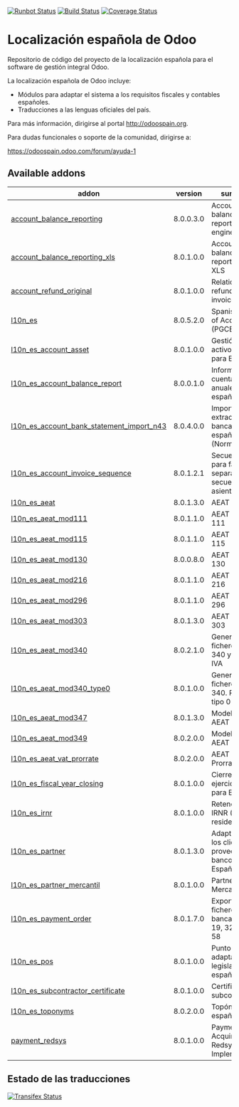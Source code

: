 [![Runbot Status](https://runbot.odoo-community.org/runbot/badge/flat/189/8.0.svg)](https://runbot.odoo-community.org/runbot/repo/github-com-oca-l10n-spain-189)
[![Build Status](https://travis-ci.org/OCA/l10n-spain.svg?branch=8.0)](https://travis-ci.org/OCA/l10n-spain)
[![Coverage Status](https://coveralls.io/repos/OCA/l10n-spain/badge.svg?branch=8.0)](https://coveralls.io/r/OCA/l10n-spain?branch=8.0)

Localización española de Odoo
=============================

Repositorio de código del proyecto de la localización española para el software
de gestión integral Odoo.

La localización española de Odoo incluye:

* Módulos para adaptar el sistema a los requisitos fiscales y contables
  españoles.
* Traducciones a las lenguas oficiales del país.

Para más información, dirigirse al portal http://odoospain.org.

Para dudas funcionales o soporte de la comunidad, dirigirse a:

https://odoospain.odoo.com/forum/ayuda-1

[//]: # (addons)
Available addons
----------------
addon | version | summary
--- | --- | ---
[account_balance_reporting](account_balance_reporting/) | 8.0.0.3.0 | Account balance reporting engine
[account_balance_reporting_xls](account_balance_reporting_xls/) | 8.0.1.0.0 | Account balance reporting to XLS
[account_refund_original](account_refund_original/) | 8.0.1.0.0 | Relationship refund - origin invoice
[l10n_es](l10n_es/) | 8.0.5.2.0 | Spanish Charts of Accounts (PGCE 2008)
[l10n_es_account_asset](l10n_es_account_asset/) | 8.0.1.0.0 | Gestión de activos fijos para España
[l10n_es_account_balance_report](l10n_es_account_balance_report/) | 8.0.0.1.0 | Informes de cuentas anuales españoles
[l10n_es_account_bank_statement_import_n43](l10n_es_account_bank_statement_import_n43/) | 8.0.4.0.0 | Importación de extractos bancarios españoles (Norma 43)
[l10n_es_account_invoice_sequence](l10n_es_account_invoice_sequence/) | 8.0.1.2.1 | Secuencia para facturas separada de la secuencia de asientos
[l10n_es_aeat](l10n_es_aeat/) | 8.0.1.3.0 | AEAT Base
[l10n_es_aeat_mod111](l10n_es_aeat_mod111/) | 8.0.1.1.0 | AEAT modelo 111
[l10n_es_aeat_mod115](l10n_es_aeat_mod115/) | 8.0.1.1.0 | AEAT modelo 115
[l10n_es_aeat_mod130](l10n_es_aeat_mod130/) | 8.0.0.8.0 | AEAT modelo 130
[l10n_es_aeat_mod216](l10n_es_aeat_mod216/) | 8.0.1.1.0 | AEAT modelo 216
[l10n_es_aeat_mod296](l10n_es_aeat_mod296/) | 8.0.1.1.0 | AEAT modelo 296
[l10n_es_aeat_mod303](l10n_es_aeat_mod303/) | 8.0.1.3.0 | AEAT modelo 303
[l10n_es_aeat_mod340](l10n_es_aeat_mod340/) | 8.0.2.1.0 | Generación de fichero modelo 340 y libro de IVA
[l10n_es_aeat_mod340_type0](l10n_es_aeat_mod340_type0/) | 8.0.1.0.0 | Generación de fichero modelo 340. Registro tipo 0
[l10n_es_aeat_mod347](l10n_es_aeat_mod347/) | 8.0.1.3.0 | Modelo 347 AEAT
[l10n_es_aeat_mod349](l10n_es_aeat_mod349/) | 8.0.2.0.0 | Modelo 349 AEAT
[l10n_es_aeat_vat_prorrate](l10n_es_aeat_vat_prorrate/) | 8.0.2.0.0 | AEAT - Prorrata de IVA
[l10n_es_fiscal_year_closing](l10n_es_fiscal_year_closing/) | 8.0.1.0.0 | Cierre de ejercicio fiscal para España
[l10n_es_irnr](l10n_es_irnr/) | 8.0.1.0.0 | Retenciones IRNR (No residentes)
[l10n_es_partner](l10n_es_partner/) | 8.0.1.3.0 | Adaptación de los clientes, proveedores y bancos para España
[l10n_es_partner_mercantil](l10n_es_partner_mercantil/) | 8.0.1.0.0 | Partner Mercantil
[l10n_es_payment_order](l10n_es_payment_order/) | 8.0.1.7.0 | Exportación de ficheros bancarios CSB 19, 32, 34 y 58
[l10n_es_pos](l10n_es_pos/) | 8.0.1.0.0 | Punto de venta adaptado a la legislación española
[l10n_es_subcontractor_certificate](l10n_es_subcontractor_certificate/) | 8.0.1.0.0 | Certificado de subcontratista
[l10n_es_toponyms](l10n_es_toponyms/) | 8.0.2.0.0 | Topónimos españoles
[payment_redsys](payment_redsys/) | 8.0.1.0.0 | Payment Acquirer: Redsys Implementation

[//]: # (end addons)

Estado de las traducciones
--------------------------
[![Transifex Status](https://www.transifex.com/projects/p/OCA-l10n-spain-8-0/chart/image_png)](https://www.transifex.com/projects/p/OCA-l10n-spain-8-0)
